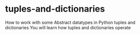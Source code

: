 # tuples-and-dictionaries
How to work with some Abstract datatypes in Python tuples and dictionaries
You will learn how tuples and dictionaries operate

